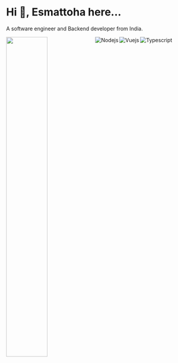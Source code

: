 # Hi 👋, Esmattoha here...

A software engineer and Backend developer from India.

<img align="left" width="47%" src="https://github-readme-stats.vercel.app/api?username=esmattoha&count_private=true"/>
<!-- <img align="left" width="47%" src="https://github-readme-stats.vercel.app/api/top-langs/?username=esmattoha&layout=compact"/> -->


<img alt="Nodejs" align="left" src="https://img.shields.io/badge/node.js-6DA55F?style=for-the-badge&logo=node.js&logoColor=white"/>

<img alt="Vuejs" align="left" src="https://img.shields.io/badge/vuejs-%2335495e.svg?style=for-the-badge&logo=vuedotjs&logoColor=%234FC08D"/>

<img alt="Typescript" align="left" src="https://img.shields.io/badge/typescript-%23007ACC.svg?style=for-the-badge&logo=typescript&logoColor=white"/>
